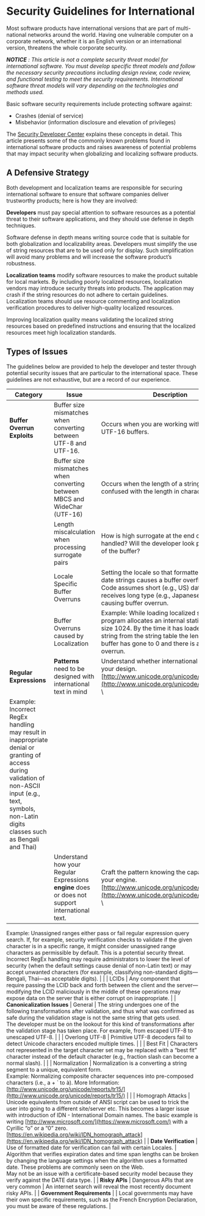 

# Security Guidelines for International

Most software products have international versions that are part of multi-national networks around the world. Having one vulnerable computer on a corporate network, whether it is an English version or an international version, threatens the whole corporate security.

***NOTICE*** *: This article is not a complete security threat model for international software. You must develop specific threat models and follow the necessary security precautions including design review, code review, and functional testing to meet the security requirements. International software threat models will vary depending on the technologies and methods used.*

Basic software security requirements include protecting software against:

-   Crashes (denial of service)
-   Misbehavior (information disclosure and elevation of privileges)

The [Security Developer Center](http://msdn2.microsoft.com/security/) explains these concepts in detail. This article presents some of the commonly known problems found in international software products and raises awareness of potential problems that may impact security when globalizing and localizing software products.

## A Defensive Strategy

Both development and localization teams are responsible for securing international software to ensure that software companies deliver trustworthy products; here is how they are involved:

**Developers** must pay special attention to software resources as a potential threat to their software applications, and they should use defense in depth techniques.

Software defense in depth means writing source code that is suitable for both globalization and localizability areas. Developers must simplify the use of string resources that are to be used only for display. Such simplification will avoid many problems and will increase the software product’s robustness.

**Localization teams** modify software resources to make the product suitable for local markets. By including poorly localized resources, localization vendors may introduce security threats into products. The application may crash if the string resources do not adhere to certain guidelines. Localization teams should use resource commenting and localization verification procedures to deliver high-quality localized resources.

Improving localization quality means validating the localized string resources based on predefined instructions and ensuring that the localized resources meet high localization standards.

## Types of Issues

The guidelines below are provided to help the developer and tester through potential security issues that are particular to the international space. These guidelines are not exhaustive, but are a record of our experience.

| **Category** | **Issue** | **Description** |
|--------------|-----------|-----------------|
| **Buffer Overrun Exploits** | Buffer size mismatches when converting between UTF-8 and UTF-16. | Occurs when you are working with UTF-8 and UTF-16 buffers. |
| | Buffer size mismatches when converting between MBCS and WideChar (UTF-16) | Occurs when the length of a string in bytes is confused with the length in characters. |
| | Length miscalculation when processing surrogate pairs | How is high surrogate at the end of the buffer handled? Will the developer look past the end of the buffer? |
| | Locale Specific Buffer Overruns | Setting the locale so that formatted numeric or date strings causes a buffer overflow.  Example: Code assumes short (e.g., US) date type, but receives long type (e.g., Japanese) therefore causing buffer overrun. |
| | Buffer Overruns caused by Localization | Example: While loading localized strings, the program allocates an internal static buffer of size 1024. By the time it has loaded the 22 ^nd^ string from the string table the length of the buffer has gone to 0 and there is a table-overrun. |
|**Regular Expressions** | **Patterns** need to be designed with international text in mind | Understand whether international text is valid in your design. [http://www.unicode.org/unicode/reports/tr18/](http://www.unicode.org/unicode/reports/tr18/) \
Example: Incorrect RegEx handling may result in inappropriate denial or granting of access during validation of non-ASCII input (e.g., text, symbols, non-Latin digits classes such as Bengali and Thai) |
| | Understand how your Regular Expressions **engine** does or does not support international text. | Craft the pattern knowing the capabilities of your engine. [http://www.unicode.org/unicode/reports/tr18/](http://www.unicode.org/unicode/reports/tr18/) \
Example: Unassigned ranges either pass or fail regular expression query search. If, for example, security verification checks to validate if the given character is in a specific range, it might consider unassigned range characters as permissible by default. This is a potential security threat.  
Incorrect RegEx handling may require administrators to lower the level of security (when the default settings cause denial of non-Latin text) or may accept unwanted characters (for example, classifying non-standard digits—Bengali, Thai—as acceptable digits). |
| | LCIDs | Any component that require passing the LCID back and forth between the client and the server—modifying the LCID maliciously in the middle of these operations may expose data on the server that is either corrupt on inappropriate. |
| **Canonicalization Issues** | General | The string undergoes one of the following transformations after validation, and thus what was confirmed as safe during the validation stage is not the same string that gets used.  
The developer must be on the lookout for this kind of transformations after the validation stage has taken place. For example, from escaped UTF-8 to unescaped UTF-8. |
| | Overlong UTF-8 | Primitive UTF-8 decoders fail to detect Unicode characters encoded multiple times. |
| | Best Fit | Characters not represented in the target character set may be replaced with a “best fit” character instead of the default character (e.g., fraction slash can become a normal slash). |
| | Normalization | Normalization is a converting a string segment to a unique, equivalent form.  
Example: Normalizing composite character sequences into pre-composed characters (i.e., a + \` to à).
More Information: [http://www.unicode.org/unicode/reports/tr15/](http://www.unicode.org/unicode/reports/tr15/) |
| | Homograph Attacks | Unicode equivalents from outside of ANSI script can be used to trick the user into going to a different site/server etc. This becomes a larger issue with introduction of IDN - International Domain names. The basic example is writing [http://www.microsoft.com/](https://www.microsoft.com/) with a Cyrillic “o” or a “0” zero.
[https://en.wikipedia.org/wiki/IDN_homograph_attack](https://en.wikipedia.org/wiki/IDN_homograph_attack) |
| **Date Verification** | Use of formatted date for verification can fail with certain Locales. | Algorithm that verifies expiration dates and time span lengths can be broken by changing the language settings when the algorithm uses a formatted date. These problems are commonly seen on the Web.  
May not be an issue with a certificate-based security model because they verify against the DATE data type. |
| **Risky APIs** | Dangerous APIs that are very common | An internet search will reveal the most recently document risky APIs. |
| **Government Requirements** | | Local governments may have their own specific requirements, such as the French Encryption Declaration, you must be aware of these regulations. |



